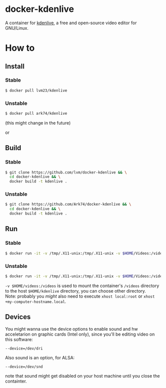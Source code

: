 # docker-kdenlive

A container for [kdenlive](https://kdenlive.org/), a free and open-source video editor for GNU/Linux.

# How to 

## Install

### Stable
```bash
$ docker pull lvm23/kdenlive
```
### Unstable
```bash
$ docker pull ark74/kdenlive
```
(this might change in the future)

or 
## Build

### Stable
```bash
$ git clone https://github.com/lvm/docker-kdenlive && \
  cd docker-kdenlive && \
  docker build -t kdenlive .
```

### Unstable
```bash
$ git clone https://github.com/Ark74/docker-kdenlive && \
  cd docker-kdenlive && \
  docker build -t kdenlive .
```

## Run


### Stable
```bash
$ docker run -it -v /tmp/.X11-unix:/tmp/.X11-unix -v $HOME/Videos:/videos -e DISPLAY=unix$DISPLAY --name knl kml2/kdenlive
```

### Unstable
```bash
$ docker run -it -v /tmp/.X11-unix:/tmp/.X11-unix -v $HOME/Videos:/videos -e DISPLAY=unix$DISPLAY --name knl ark74/kdenlive
```
  

`-v $HOME/videos:/videos` is used to mount the container's `/videos` directory to the host `$HOME/kdenlive` directory, you can choose other directory.    
Note: probably you *might* also need to execute `xhost local:root` or `xhost +my-computer-hostname.local`.

## Devices
You might wanna use the device options to enable sound and hw acceletarion on graphic cards (Intel only), since you'll be editing video on this software:

 `--device=/dev/dri`
 
Also sound is an option, for ALSA:

 `--device=/dev/snd`
 
note that sound might get disabled on your host machine until you close the containter.
